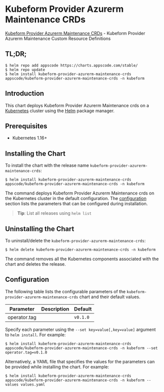 # Kubeform Provider Azurerm Maintenance CRDs

[Kubeform Provider Azurerm Maintenance CRDs](https://github.com/kubeform) - Kubeform Provider Azurerm Maintenance Custom Resource Definitions

## TL;DR;

```console
$ helm repo add appscode https://charts.appscode.com/stable/
$ helm repo update
$ helm install kubeform-provider-azurerm-maintenance-crds appscode/kubeform-provider-azurerm-maintenance-crds -n kubeform
```

## Introduction

This chart deploys Kubeform Provider Azurerm Maintenance crds on a [Kubernetes](http://kubernetes.io) cluster using the [Helm](https://helm.sh) package manager.

## Prerequisites

- Kubernetes 1.16+

## Installing the Chart

To install the chart with the release name `kubeform-provider-azurerm-maintenance-crds`:

```console
$ helm install kubeform-provider-azurerm-maintenance-crds appscode/kubeform-provider-azurerm-maintenance-crds -n kubeform
```

The command deploys Kubeform Provider Azurerm Maintenance crds on the Kubernetes cluster in the default configuration. The [configuration](#configuration) section lists the parameters that can be configured during installation.

> **Tip**: List all releases using `helm list`

## Uninstalling the Chart

To uninstall/delete the `kubeform-provider-azurerm-maintenance-crds`:

```console
$ helm delete kubeform-provider-azurerm-maintenance-crds -n kubeform
```

The command removes all the Kubernetes components associated with the chart and deletes the release.

## Configuration

The following table lists the configurable parameters of the `kubeform-provider-azurerm-maintenance-crds` chart and their default values.

|  Parameter   | Description | Default  |
|--------------|-------------|----------|
| operator.tag |             | `v0.1.0` |


Specify each parameter using the `--set key=value[,key=value]` argument to `helm install`. For example:

```console
$ helm install kubeform-provider-azurerm-maintenance-crds appscode/kubeform-provider-azurerm-maintenance-crds -n kubeform --set operator.tag=v0.1.0
```

Alternatively, a YAML file that specifies the values for the parameters can be provided while
installing the chart. For example:

```console
$ helm install kubeform-provider-azurerm-maintenance-crds appscode/kubeform-provider-azurerm-maintenance-crds -n kubeform --values values.yaml
```
